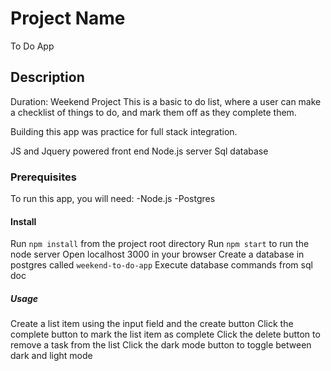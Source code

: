 # Project Name
To Do App

## Description
Duration: Weekend Project
This is a basic to do list, where a user can make a checklist of things to do, and mark them off as they complete them. 

Building this app was practice for full stack integration.

JS and Jquery powered front end
Node.js server
Sql database

### Prerequisites 
To run this app, you will need:
-Node.js
-Postgres

#### Install
Run `npm install` from the project root directory
Run `npm start` to run the node server
Open localhost 3000 in your browser
Create a database in postgres called `weekend-to-do-app`
Execute database commands from sql doc

##### Usage
Create a list item using the input field and the create button
Click the complete button to mark the list item as complete
Click the delete button to remove a task from the list
Click the dark mode button to toggle between dark and light mode


